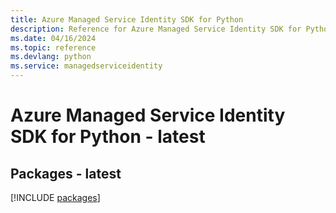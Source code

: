 ```yaml
---
title: Azure Managed Service Identity SDK for Python
description: Reference for Azure Managed Service Identity SDK for Python
ms.date: 04/16/2024
ms.topic: reference
ms.devlang: python
ms.service: managedserviceidentity
---
```

# Azure Managed Service Identity SDK for Python - latest
## Packages - latest
[!INCLUDE [packages](managed-service-identity-index.md)]